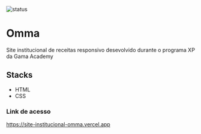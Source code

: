 ![status](https://camo.githubusercontent.com/18185202231435bc1c2003830758e4b9f1567a33602d9d5ed1c73a04f8a44348/687474703a2f2f696d672e736869656c64732e696f2f7374617469632f76313f6c6162656c3d535441545553266d6573736167653d454d253230444553454e564f4c56494d454e544f26636f6c6f723d475245454e267374796c653d666f722d7468652d6261646765)

# Omma

Site institucional de receitas responsivo desevolvido durante o programa XP da Gama Academy

## Stacks

- HTML
- CSS

### Link de acesso
<https://site-institucional-omma.vercel.app>
